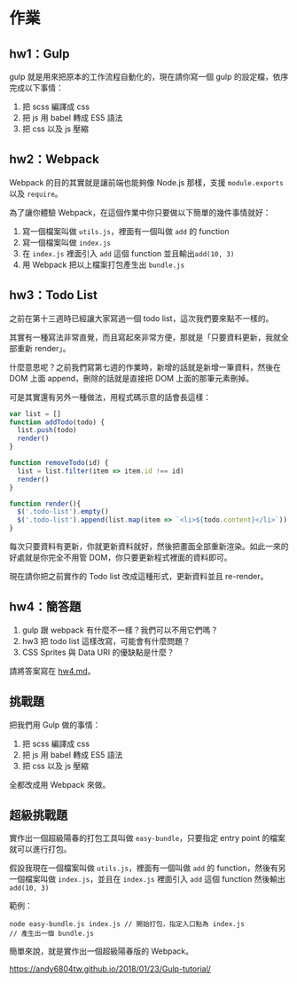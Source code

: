 # 作業

## hw1：Gulp

gulp 就是用來把原本的工作流程自動化的，現在請你寫一個 gulp 的設定檔，依序完成以下事情：

1. 把 scss 編譯成 css
2. 把 js 用 babel 轉成 ES5 語法
3. 把 css 以及 js 壓縮

## hw2：Webpack

Webpack 的目的其實就是讓前端也能夠像 Node.js 那樣，支援 `module.exports` 以及 `require`。

為了讓你體驗 Webpack，在這個作業中你只要做以下簡單的幾件事情就好：

1. 寫一個檔案叫做 `utils.js`，裡面有一個叫做 `add` 的 function
2. 寫一個檔案叫做 `index.js`
3. 在 `index.js` 裡面引入 `add` 這個 function 並且輸出`add(10, 3)`
4. 用 Webpack 把以上檔案打包產生出 `bundle.js`

## hw3：Todo List

之前在第十三週時已經讓大家寫過一個 todo list，這次我們要來點不一樣的。

其實有一種寫法非常直覺，而且寫起來非常方便，那就是「只要資料更新，我就全部重新 render」。

什麼意思呢？之前我們寫第七週的作業時，新增的話就是新增一筆資料，然後在 DOM 上面 append，刪除的話就是直接把 DOM 上面的那筆元素刪掉。

可是其實還有另外一種做法，用程式碼示意的話會長這樣：

``` js
var list = []
function addTodo(todo) {
  list.push(todo)
  render()
}

function removeTodo(id) {
  list = list.filter(item => item.id !== id)
  render()
}

function render(){
  $('.todo-list').empty()
  $('.todo-list').append(list.map(item => `<li>${todo.content}</li>`)) // 示意
}
```

每次只要資料有更新，你就更新資料就好，然後把畫面全部重新渲染。如此一來的好處就是你完全不用管 DOM，你只要更新程式裡面的資料即可。

現在請你把之前實作的 Todo list 改成這種形式，更新資料並且 re-render。

## hw4：簡答題

1. gulp 跟 webpack 有什麼不一樣？我們可以不用它們嗎？
2. hw3 把 todo list 這樣改寫，可能會有什麼問題？
3. CSS Sprites 與 Data URI 的優缺點是什麼？

請將答案寫在 [hw4.md](hw4.md)。

## 挑戰題

把我們用 Gulp 做的事情：

1. 把 scss 編譯成 css
2. 把 js 用 babel 轉成 ES5 語法
3. 把 css 以及 js 壓縮

全都改成用 Webpack 來做。

## 超級挑戰題

實作出一個超級陽春的打包工具叫做 `easy-bundle`，只要指定 entry point 的檔案就可以進行打包。

假設我現在一個檔案叫做 `utils.js`，裡面有一個叫做 `add` 的 function，然後有另一個檔案叫做 `index.js`，並且在 `index.js` 裡面引入 `add` 這個 function 然後輸出`add(10, 3)`

範例：

```
node easy-bundle.js index.js // 開始打包，指定入口點為 index.js
// 產生出一個 bundle.js
```

簡單來說，就是實作出一個超級陽春版的 Webpack。

https://andy6804tw.github.io/2018/01/23/Gulp-tutorial/
